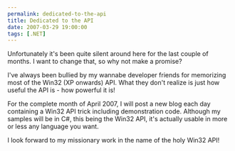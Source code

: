 ```yaml
---
permalink: dedicated-to-the-api
title: Dedicated to the API
date: 2007-03-29 19:00:00
tags: [.NET]
---
```

Unfortunately it's been quite silent around here for the last couple of months. I want to change that, so why not make a promise?

<!-- more -->

I've always been bullied by my wannabe developer friends for memorizing most of the Win32 (XP onwards) API. What they don't realize is just how useful the API is - how powerful it is!

For the complete month of April 2007, I will post a new blog each day containing a Win32 API trick including demonstration code. Although my samples will be in C#, this being the Win32 API, it's actually usable in more or less any language you want.

I look forward to my missionary work in the name of the holy Win32 API!
